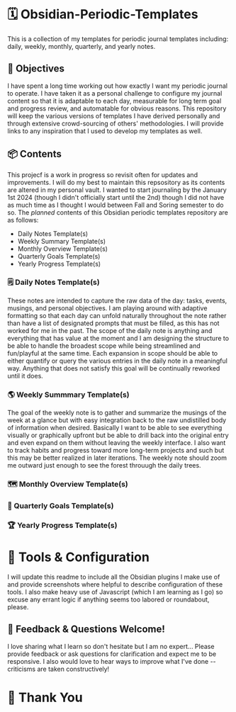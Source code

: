 # 🗓️ Obsidian-Periodic-Templates
This is a collection of my templates for periodic journal templates including: daily, weekly, monthly, quarterly, and yearly notes.

## 🎯 Objectives
I have spent a long time working out how exactly I want my periodic journal to operate. I have taken it as a personal challenge to configure my journal content so that it is adaptable to each day, measurable for long term goal and progress review, and automatable for obvious reasons. This repository will keep the various versions of templates I have derived personally and through extensive crowd-sourcing of others' methodologies. I will provide links to any inspiration that I used to develop my templates as well. 

## 📦 Contents
This projecf is a work in progress so revisit often for updates and improvements. I will do my best to maintain this repsository as its contents are altered in my personal vault. I wanted to start journaling by the January 1st 2024 (though I didn't officially start until the 2nd) though I did not have as much time as I thought I would between Fall and Soring semester to do so. The *planned* contents of this Obsidian periodic templates repository are as follows:

- Daily Notes Template(s)
- Weekly Summary Template(s)
- Monthly Overview Template(s)
- Quarterly Goals Template(s)
- Yearly Progress Template(s)

### 🗒️ Daily Notes Template(s)
These notes are intended to capture the raw data of the day: tasks, events, musings, and personal objectives. I am playing around with adaptive formatting so that each day can unfold naturally throughout the note rather than have a list of designated prompts that must be filled, as this has not worked for me in the past. The scope of the daily note is anything and everything that has value at the moment and I am designing the structure to be able to handle the broadest scope while being streamlined and fun/playful at the same time. Each expansion in scope should be able to either quantify or query the various entries in the daily note in a meaningful way. Anything that does not satisfy this goal will be continually reworked until it does. 

### 🌎 Weekly Summmary Template(s)
The goal of the weekly note is to gather and summarize the musings of the week at a glance but with easy integration back to the raw undistilled body of information when desired. Basically I want to be able to see everything visually or graphically upfront but be able to drill back into the original entry and even expand on them without leaving the weekly interface. I also want to track habits and progress toward more long-term projects and such but this may be better realized in later iterations. The weekly note should zoom me outward just enough to see the forest throuugh the daily trees. 

### 🗺️ Monthly Overview Template(s)

### 🥅 Quarterly Goals Template(s)

### 🏆 Yearly Progress Template(s)

# 🧰 Tools & Configuration
I will update this readme to include all the Obsidian plugins I make use of and provide screenshots where helpful to describe configuration of these tools. I also make heavy use of Javascript (which I am learning as I go) so excuse any errant logic if anything seems too labored or roundabout, please. 

## 🍎 Feedback & Questions Welcome!
I love sharing what I learn so don't hesitate but I am no expert... Please provide feedback or ask questions for clarification and expect me to be responsive. I also would love to hear ways to improve what I've done -- criticisms are taken constructively! 

# 💙 Thank You
